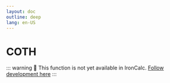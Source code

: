 ```yaml
---
layout: doc
outline: deep
lang: en-US
---
```


# COTH

::: warning
🚧 This function is not yet available in IronCalc.
[Follow development here](https://github.com/ironcalc/IronCalc/labels/Functions)
:::